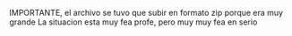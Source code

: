 IMPORTANTE, el archivo se tuvo que subir en formato zip porque era muy grande
La situacion esta muy fea profe, pero muy muy fea en serio
